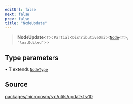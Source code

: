 ```yaml
---
editUrl: false
next: false
prev: false
title: "NodeUpdate"
---
```


> **NodeUpdate**\<`T`\>: `Partial`\<`DistributiveOmit`\<[`Node`](Node.md)\<`T`\>, `"lastEdited"`\>\>

## Type parameters

• **T** extends [`NodeType`](NodeType.md)

## Source

[packages/microcosm/src/utils/update.ts:10](https://github.com/nodenogg-in/alpha-p2p/blob/b5a92ec368c11e5b1ed34a190813f3e3bd62fc80/packages/microcosm/src/utils/update.ts#L10)

